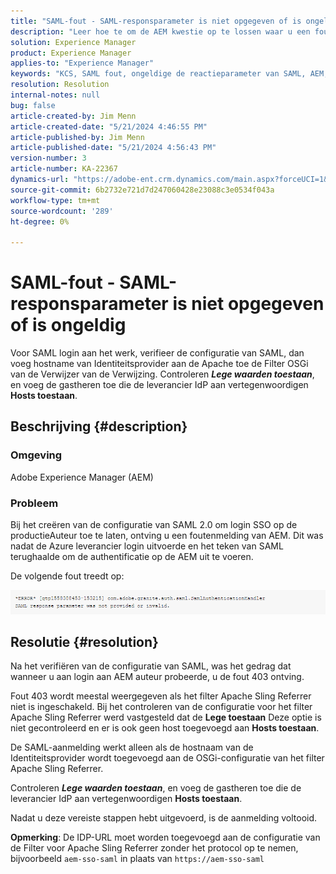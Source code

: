 ```yaml
---
title: "SAML-fout - SAML-responsparameter is niet opgegeven of is ongeldig"
description: "Leer hoe te om de AEM kwestie op te lossen waar u een foutenmelding bij het creëren van de configuratie van SAML 2.0 ontving om login SSO op de productieAuteur toe te laten."
solution: Experience Manager
product: Experience Manager
applies-to: "Experience Manager"
keywords: "KCS, SAML fout, ongeldige de reactieparameter van SAML, AEM, Adobe Experience Manager, het Oplossen van problemen, mist, ongeldig"
resolution: Resolution
internal-notes: null
bug: false
article-created-by: Jim Menn
article-created-date: "5/21/2024 4:46:55 PM"
article-published-by: Jim Menn
article-published-date: "5/21/2024 4:56:43 PM"
version-number: 3
article-number: KA-22367
dynamics-url: "https://adobe-ent.crm.dynamics.com/main.aspx?forceUCI=1&pagetype=entityrecord&etn=knowledgearticle&id=694a11b6-9117-ef11-9f8a-6045bd006268"
source-git-commit: 6b2732e721d7d247060428e23088c3e0534f043a
workflow-type: tm+mt
source-wordcount: '289'
ht-degree: 0%

---
```


# SAML-fout - SAML-responsparameter is niet opgegeven of is ongeldig


Voor SAML login aan het werk, verifieer de configuratie van SAML, dan voeg hostname van Identiteitsprovider aan de Apache toe de Filter OSGi van de Verwijzer van de Verwijzing. Controleren <b>*Lege waarden toestaan</b>*, en voeg de gastheren toe die de leverancier IdP aan vertegenwoordigen <b>Hosts toestaan</b>.

## Beschrijving {#description}


### Omgeving

Adobe Experience Manager (AEM)

### Probleem

Bij het creëren van de configuratie van SAML 2.0 om login SSO op de productieAuteur toe te laten, ontving u een foutenmelding van AEM. Dit was nadat de Azure leverancier login uitvoerde en het teken van SAML terughaalde om de authentificatie op de AEM uit te voeren.

De volgende fout treedt op:

![](assets/___6a4a11b6-9117-ef11-9f8a-6045bd006268___.png)


## Resolutie {#resolution}


Na het verifiëren van de configuratie van SAML, was het gedrag dat wanneer u aan login aan AEM auteur probeerde, u de fout 403 ontving.

Fout 403 wordt meestal weergegeven als het filter Apache Sling Referrer niet is ingeschakeld. Bij het controleren van de configuratie voor het filter Apache Sling Referrer werd vastgesteld dat de <b>Lege toestaan</b> Deze optie is niet gecontroleerd en er is ook geen host toegevoegd aan <b>Hosts toestaan</b>.

De SAML-aanmelding werkt alleen als de hostnaam van de Identiteitsprovider wordt toegevoegd aan de OSGi-configuratie van het filter Apache Sling Referrer.

Controleren <b>*Lege waarden toestaan</b>*, en voeg de gastheren toe die de leverancier IdP aan vertegenwoordigen <b>Hosts toestaan</b>.

Nadat u deze vereiste stappen hebt uitgevoerd, is de aanmelding voltooid.

<b>Opmerking</b>: De IDP-URL moet worden toegevoegd aan de configuratie van de Filter voor Apache Sling Referrer zonder het protocol op te nemen, bijvoorbeeld `aem-sso-saml` in plaats van `https://aem-sso-saml`
